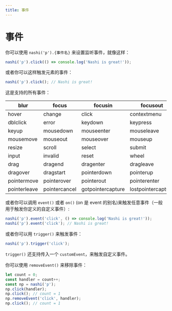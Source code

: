 ```yaml
---
title: 事件
---
```


# 事件

你可以使用 `nashi('p').{事件名}` 来设置监听事件，就像这样：

```ts
nashi('p').click(() => console.log('Nashi is great!'));
```

或者你可以这样触发元素的事件：

```ts
nashi('p').click(); // Nashi is great!
```

这是支持的所有事件：

| blur         | focus         | focusin           | focusout           |
| ------------ | ------------- | ----------------- | ------------------ |
| hover        | change        | click             | contextmenu        |
| dblclick     | error         | keydown           | keypress           |
| keyup        | mousedown     | mouseenter        | mouseleave         |
| mousemove    | mouseout      | mouseover         | mouseup            |
| resize       | scroll        | select            | submit             |
| input        | invalid       | reset             | wheel              |
| drag         | dragend       | dragenter         | dragleave          |
| dragover     | dragstart     | pointerdown       | pointerup          |
| pointermove  | pointerover   | pointerout        | pointerenter       |
| pointerleave | pointercancel | gotpointercapture | lostpointercapture |

或者你可以调用 `event()` 或者 `on()` (on 是 event 的别名)来触发任意事件（一般用于触发你定义的自定义事件）:

```ts
nashi('p').event('click', () => console.log('Nashi is great!'));
nashi('p').event('click'); // Nashi is great!
```

或者你可以用 `trigger()` 来触发事件：

```ts
nashi('p').trigger('click');
```

`trigger()` 还支持传入一个 `customEvent`，来触发自定义事件。

你可以使用 `removeEvent()` 来移除事件：

```ts
let count = 0;
const handler = count++;
const np = nashi('p');
np.click(handler);
np.click(); // count = 1
np.removeEvent('click', handler);
np.click(); // count = 1
```
